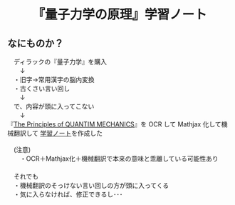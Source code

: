 <html lang="ja">
    <head>
        <meta charset="utf-8" />
    </head>
    <body>
        <h1><center>『量子力学の原理』学習ノート</center></h1>
        <h2>なにものか？</h2>
        <p>
　ディラックの『量子力学』を購入<br>
　　↓<br>
　・旧字→常用漢字の脳内変換<br>
　・古くさい言い回し<br>
　　↓<br>
　で、内容が頭に入ってこない<br>
　　↓<br>
『<a href="http://www.stat.ucla.edu/~ywu/Dirac.pdf">The Principles of QUANTIM MECHANICS</a>』を OCR して Mathjax 化して機械翻訳して
 <a href="data/The Principles of Quantum Mechanics.html">学習ノート</a>を作成した<br><br>
　(注意)<br>
　　・OCR＋Mathjax化＋機械翻訳で本来の意味と乖離している可能性あり<br>
　<br>
　それでも<br>
　・機械翻訳のそっけない言い回しの方が頭に入ってくる<br>
　・気に入らなければ、修正できるし･･･
        </p>
    </body>
</html>
